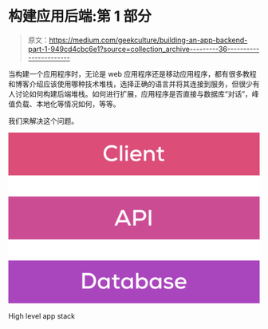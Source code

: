 # 构建应用后端:第 1 部分

> 原文：<https://medium.com/geekculture/building-an-app-backend-part-1-949cd4cbc6e1?source=collection_archive---------36----------------------->

当构建一个应用程序时，无论是 web 应用程序还是移动应用程序，都有很多教程和博客介绍应该使用哪种技术堆栈，选择正确的语言并将其连接到服务，但很少有人讨论如何构建后端堆栈。如何进行扩展，应用程序是否直接与数据库“对话”，峰值负载、本地化等情况如何，等等。

我们来解决这个问题。

![](img/ab90140f0c6cd987bf642c8b0de9318c.png)

High level app stack